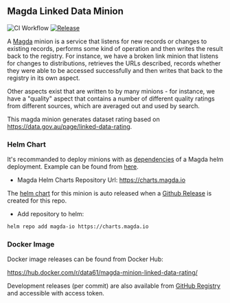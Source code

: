 ## Magda Linked Data Minion

![CI Workflow](https://github.com/magda-io/magda-minion-linked-data-rating/workflows/Main%20CI%20Workflow/badge.svg?branch=master) [![Release](https://img.shields.io/github/release/magda-io/magda-minion-linked-data-rating.svg)](https://github.com/magda-io/magda-minion-linked-data-rating/releases)

A [Magda](https://github.com/magda-io/magda) minion is a service that listens for new records or changes to existing records, performs some kind of operation and then writes the result back to the registry. For instance, we have a broken link minion that listens for changes to distributions, retrieves the URLs described, records whether they were able to be accessed successfully and then writes that back to the registry in its own aspect.

Other aspects exist that are written to by many minions - for instance, we have a "quality" aspect that contains a number of different quality ratings from different sources, which are averaged out and used by search.

This magda minion generates dataset rating based on https://data.gov.au/page/linked-data-rating.

### Helm Chart

It's recommanded to deploy minions with as [dependencies](https://helm.sh/docs/topics/chart_best_practices/dependencies/) of a Magda helm deployment. Example can be found from [here](https://github.com/magda-io/magda-config).

-   Magda Helm Charts Repository Url: https://charts.magda.io

The [helm chart](https://helm.sh/docs/topics/charts/) for this minion is auto released when a [Github Release](https://help.github.com/en/github/administering-a-repository/creating-releases) is created for this repo.

-   Add repository to helm:

```bash
helm repo add magda-io https://charts.magda.io
```

### Docker Image

Docker image releases can be found from Docker Hub:

https://hub.docker.com/r/data61/magda-minion-linked-data-rating/

Development releases (per commit) are also available from [GitHub Registry](https://github.com/magda-io/magda-minion-linked-data-rating/packages) and accessible with access token.

